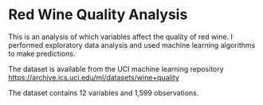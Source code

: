 # Red Wine Quality Analysis
This is an analysis of which variables affect the quality of red wine. I performed exploratory data analysis and used machine learning algorithms to make predictions.

The dataset is available from the UCI machine learning repository https://archive.ics.uci.edu/ml/datasets/wine+quality

The dataset contains 12 variables and 1,599 observations.
